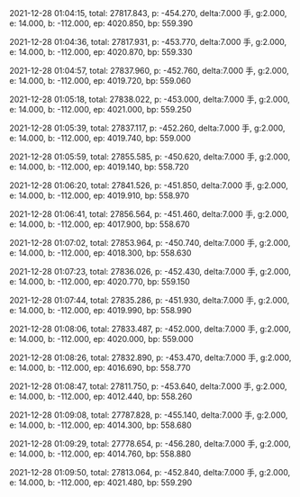 2021-12-28 01:04:15, total: 27817.843, p: -454.270, delta:7.000 手, g:2.000, e: 14.000, b: -112.000, ep: 4020.850, bp: 559.390

2021-12-28 01:04:36, total: 27817.931, p: -453.770, delta:7.000 手, g:2.000, e: 14.000, b: -112.000, ep: 4020.870, bp: 559.330

2021-12-28 01:04:57, total: 27837.960, p: -452.760, delta:7.000 手, g:2.000, e: 14.000, b: -112.000, ep: 4019.720, bp: 559.060

2021-12-28 01:05:18, total: 27838.022, p: -453.000, delta:7.000 手, g:2.000, e: 14.000, b: -112.000, ep: 4021.000, bp: 559.250

2021-12-28 01:05:39, total: 27837.117, p: -452.260, delta:7.000 手, g:2.000, e: 14.000, b: -112.000, ep: 4019.740, bp: 559.000

2021-12-28 01:05:59, total: 27855.585, p: -450.620, delta:7.000 手, g:2.000, e: 14.000, b: -112.000, ep: 4019.140, bp: 558.720

2021-12-28 01:06:20, total: 27841.526, p: -451.850, delta:7.000 手, g:2.000, e: 14.000, b: -112.000, ep: 4019.910, bp: 558.970

2021-12-28 01:06:41, total: 27856.564, p: -451.460, delta:7.000 手, g:2.000, e: 14.000, b: -112.000, ep: 4017.900, bp: 558.670

2021-12-28 01:07:02, total: 27853.964, p: -450.740, delta:7.000 手, g:2.000, e: 14.000, b: -112.000, ep: 4018.300, bp: 558.630

2021-12-28 01:07:23, total: 27836.026, p: -452.430, delta:7.000 手, g:2.000, e: 14.000, b: -112.000, ep: 4020.770, bp: 559.150

2021-12-28 01:07:44, total: 27835.286, p: -451.930, delta:7.000 手, g:2.000, e: 14.000, b: -112.000, ep: 4019.990, bp: 558.990

2021-12-28 01:08:06, total: 27833.487, p: -452.000, delta:7.000 手, g:2.000, e: 14.000, b: -112.000, ep: 4020.000, bp: 559.000

2021-12-28 01:08:26, total: 27832.890, p: -453.470, delta:7.000 手, g:2.000, e: 14.000, b: -112.000, ep: 4016.690, bp: 558.770

2021-12-28 01:08:47, total: 27811.750, p: -453.640, delta:7.000 手, g:2.000, e: 14.000, b: -112.000, ep: 4012.440, bp: 558.260

2021-12-28 01:09:08, total: 27787.828, p: -455.140, delta:7.000 手, g:2.000, e: 14.000, b: -112.000, ep: 4014.300, bp: 558.680

2021-12-28 01:09:29, total: 27778.654, p: -456.280, delta:7.000 手, g:2.000, e: 14.000, b: -112.000, ep: 4014.760, bp: 558.880

2021-12-28 01:09:50, total: 27813.064, p: -452.840, delta:7.000 手, g:2.000, e: 14.000, b: -112.000, ep: 4021.480, bp: 559.290